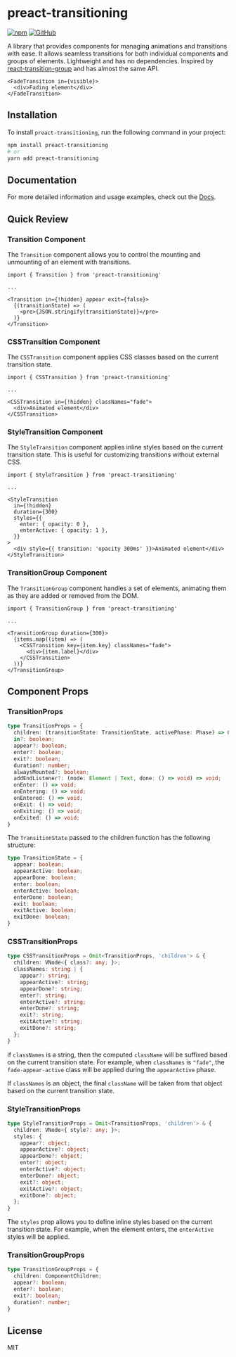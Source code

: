 # preact-transitioning

[![npm](https://img.shields.io/npm/v/preact-transitioning.svg)](https://www.npmjs.com/package/preact-transitioning)
[![GitHub](https://img.shields.io/badge/GitHub-%23121011.svg?logo=github&logoColor=white)](https://github.com/fakundo/preact-transitioning)

A library that provides components for managing animations and transitions with ease. It allows seamless transitions for both individual components and groups of elements. Lightweight and has no dependencies. Inspired by [react-transition-group](https://reactcommunity.org/react-transition-group/) and has almost the same API.

```tsx
<FadeTransition in={visible}>
  <div>Fading element</div>
</FadeTransition>
```

## Installation

To install `preact-transitioning`, run the following command in your project:

```bash
npm install preact-transitioning
# or
yarn add preact-transitioning
```

## Documentation

For more detailed information and usage examples, check out the [Docs](https://fakundo.github.io/preact-transitioning/).

## Quick Review

### Transition Component

The `Transition` component allows you to control the mounting and unmounting of an element with transitions.

```tsx
import { Transition } from 'preact-transitioning'

...

<Transition in={!hidden} appear exit={false}>
  {(transitionState) => (
    <pre>{JSON.stringify(transitionState)}</pre>
  )}
</Transition>
```

### CSSTransition Component

The `CSSTransition` component applies CSS classes based on the current transition state.

```tsx
import { CSSTransition } from 'preact-transitioning'

...

<CSSTransition in={!hidden} classNames="fade">
  <div>Animated element</div>
</CSSTransition>
```

### StyleTransition Component

The `StyleTransition` component applies inline styles based on the current transition state. This is useful for customizing transitions without external CSS.

```tsx
import { StyleTransition } from 'preact-transitioning'

...

<StyleTransition 
  in={!hidden} 
  duration={300} 
  styles={{
    enter: { opacity: 0 },
    enterActive: { opacity: 1 },
  }}
>
  <div style={{ transition: 'opacity 300ms' }}>Animated element</div>
</StyleTransition>
```

### TransitionGroup Component

The `TransitionGroup` component handles a set of elements, animating them as they are added or removed from the DOM.

```tsx
import { TransitionGroup } from 'preact-transitioning'

...

<TransitionGroup duration={300}>
  {items.map((item) => (
    <CSSTransition key={item.key} classNames="fade">
      <div>{item.label}</div>
    </CSSTransition>
  ))}
</TransitionGroup>
```

## Component Props

### TransitionProps

```ts
type TransitionProps = {
  children: (transitionState: TransitionState, activePhase: Phase) => ComponentChildren;
  in?: boolean;
  appear?: boolean;
  enter?: boolean;
  exit?: boolean;
  duration?: number;
  alwaysMounted?: boolean;
  addEndListener?: (node: Element | Text, done: () => void) => void;
  onEnter: () => void;
  onEntering: () => void;
  onEntered: () => void;
  onExit: () => void;
  onExiting: () => void;
  onExited: () => void;
}
```

The `TransitionState` passed to the children function has the following structure:

```ts
type TransitionState = {
  appear: boolean;
  appearActive: boolean;
  appearDone: boolean;
  enter: boolean;
  enterActive: boolean;
  enterDone: boolean;
  exit: boolean;
  exitActive: boolean;
  exitDone: boolean;
}
```

### CSSTransitionProps

```ts
type CSSTransitionProps = Omit<TransitionProps, 'children'> & {
  children: VNode<{ class?: any; }>;
  classNames: string | {
    appear?: string;
    appearActive?: string;
    appearDone?: string;
    enter?: string;
    enterActive?: string;
    enterDone?: string;
    exit?: string;
    exitActive?: string;
    exitDone?: string;
  };
}
```

if `classNames` is a string, then the computed `className` will be suffixed based on the current transition state. 
For example, when `classNames` is `"fade"`, the `fade-appear-active` class will be applied during the `appearActive` phase.

If `classNames` is an object, the final `className` will be taken from that object based on the current transition state.

### StyleTransitionProps

```ts
type StyleTransitionProps = Omit<TransitionProps, 'children'> & {
  children: VNode<{ style?: any; }>;
  styles: {
    appear?: object;
    appearActive?: object;
    appearDone?: object;
    enter?: object;
    enterActive?: object;
    enterDone?: object;
    exit?: object;
    exitActive?: object;
    exitDone?: object;
  };
}
```

The `styles` prop allows you to define inline styles based on the current transition state. For example, when the element enters, the `enterActive` styles will be applied.

### TransitionGroupProps

```ts
type TransitionGroupProps = {
  children: ComponentChildren;
  appear?: boolean;
  enter?: boolean;
  exit?: boolean;
  duration?: number;
}
```

## License

MIT
